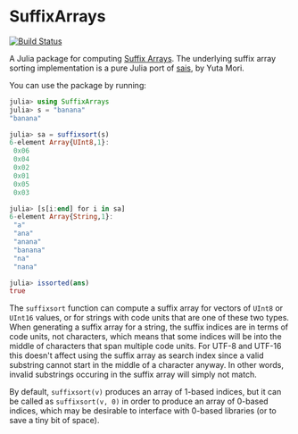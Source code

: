 # SuffixArrays

[![Build Status](https://travis-ci.org/JuliaCollections/SuffixArrays.jl.svg?branch=master)](https://travis-ci.org/JuliaCollections/SuffixArrays.jl)

A Julia package for computing [Suffix Arrays](http://en.wikipedia.org/wiki/Suffix_array).
The underlying suffix array sorting implementation is a pure Julia port of [sais](https://sites.google.com/site/yuta256/sais), by Yuta Mori.

You can use the package by running:
```julia
julia> using SuffixArrays
julia> s = "banana"
"banana"

julia> sa = suffixsort(s)
6-element Array{UInt8,1}:
 0x06
 0x04
 0x02
 0x01
 0x05
 0x03

julia> [s[i:end] for i in sa]
6-element Array{String,1}:
 "a"
 "ana"
 "anana"
 "banana"
 "na"
 "nana"

julia> issorted(ans)
true
```

The `suffixsort` function can compute a suffix array for vectors of `UInt8` or `UInt16` values, or for strings with code units that are one of these two types.
When generating a suffix array for a string, the suffix indices are in terms of code units, not characters, which means that some indices will be into the middle of characters that span multiple code units.
For UTF-8 and UTF-16 this doesn't affect using the suffix array as search index since a valid substring cannot start in the middle of a character anyway.
In other words, invalid substrings occuring in the suffix array will simply not match.

By default, `suffixsort(v)` produces an array of 1-based indices, but it can be called as `suffixsort(v, 0)` in order to produce an array of 0-based indices, which may be desirable to interface with 0-based libraries (or to save a tiny bit of space).
